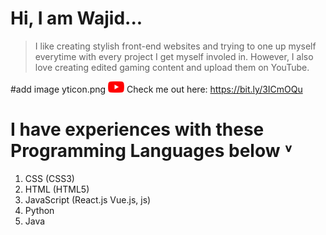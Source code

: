 # Hi, I am Wajid...

> I like creating stylish front-end websites and trying to one up myself everytime with every project I get
> myself involed in. However, I also love creating edited gaming content and upload them on YouTube.

#add image yticon.png
![Alt text](yticon.png "YouTube Icon")
Check me out here: https://bit.ly/3ICmOQu

# I have experiences with these Programming Languages below ˅
1. CSS (CSS3)
2. HTML (HTML5)
4. JavaScript (React.js Vue.js, js)
5. Python
6. Java
